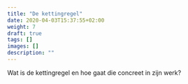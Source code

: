 ```yaml
---
title: "De kettingregel"
date: 2020-04-03T15:37:55+02:00
weight: 7
draft: true
tags: []
images: []
description: ""
---
```


Wat is de kettingregel en hoe gaat die concreet in zijn werk?
